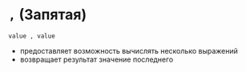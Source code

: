 # `,` (Запятая)

`value , value`

- предоставляет возможность вычислять несколько выражений
- возвращает результат значение последнего
